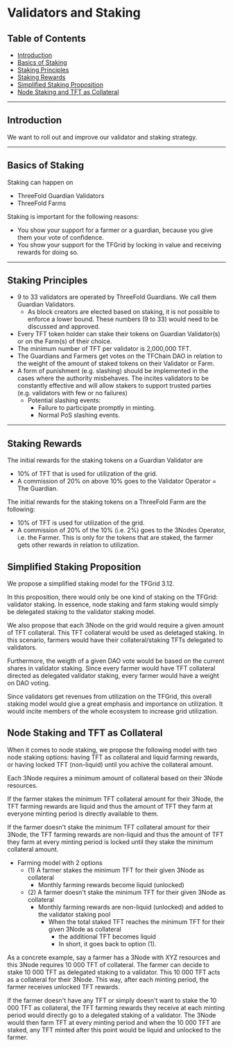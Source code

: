 <h1> Validators and Staking </h1>

<h2> Table of Contents </h2>

- [Introduction](#introduction)
- [Basics of Staking](#basics-of-staking)
- [Staking Principles](#staking-principles)
- [Staking Rewards](#staking-rewards)
- [Simplified Staking Proposition](#simplified-staking-proposition)
- [Node Staking and TFT as Collateral](#node-staking-and-tft-as-collateral)

***

## Introduction

We want to roll out and improve our validator and staking strategy.
***
## Basics of Staking

Staking can happen on

* ThreeFold Guardian Validators
* ThreeFold Farms

Staking is important for the following reasons:

* You show your support for a farmer or a guardian, because you give them your vote of confidence.
* You show your support for the TFGrid by locking in value and receiving rewards for doing so.
***
## Staking Principles

* 9 to 33 validators are operated by ThreeFold Guardians. We call them Guardian Validators.
  * As block creators are elected based on staking, it is not possible to enforce a lower bound. These numbers (9 to 33) would need to be discussed and approved.
* Every TFT token holder can stake their tokens on Guardian Validator(s) or on the Farm(s) of their choice.
* The minimum number of TFT per validator is 2,000,000 TFT.
* The Guardians and Farmers get votes on the TFChain DAO in relation to the weight of the amount of staked tokens on their Validator or Farm.
* A form of punishment (e.g. slashing) should be implemented in the cases where the authority misbehaves. The incites validators to be constantly effective and will allow stakers to support trusted parties (e.g. validators with few or no failures)
  * Potential slashing events:
    * Failure to participate promptly in minting.
    * Normal PoS slashing events.

***

## Staking Rewards

The initial rewards for the staking tokens on a Guardian Validator are

* 10% of TFT that is used for utilization of the grid.
* A commission of 20% on above 10% goes to the Validator Operator = The Guardian.

The initial rewards for the staking tokens on a ThreeFold Farm are the following:

* 10% of TFT is used for utilization of the grid.
* A commission of 20% of the 10% (i.e. 2%) goes to the 3Nodes Operator, i.e. the Farmer.
This is only for the tokens that are staked, the farmer gets other rewards in relation to utilization.

## Simplified Staking Proposition

We propose a simplified staking model for the TFGrid 3.12. 

In this proposition, there would only be one kind of staking on the TFGrid: validator staking. In essence, node staking and farm staking would simply be delegated staking to the validator staking model.

We also propose that each 3Node on the grid would require a given amount of TFT collateral. This TFT collateral would be used as deletaged staking. In this scenario, farmers would have their collateral/staking TFTs delegated to validators. 

Furthermore, the weigth of a given DAO vote would be based on the current shares in validator staking. Since every farmer would have TFT collateral directed as delegated validator staking, every farmer would have a weight on DAO voting.

Since validators get revenues from utilization on the TFGrid, this overall staking model would give a great emphasis and importance on utilization. It would incite members of the whole ecosystem to increase grid utilization.

## Node Staking and TFT as Collateral

When it comes to node staking, we propose the following model with two node staking options: having TFT as collateral and liquid farming rewards, or having locked TFT (non-liquid) until you achive the collateral amount. 

Each 3Node requires a minimum amount of collateral based on their 3Node resources. 

If the farmer stakes the minimum TFT collateral amount for their 3Node, the TFT farming rewards are liquid and thus the amount of TFT they farm at everyone minting period is directly available to them.

If the farmer doesn't stake the minimum TFT collateral amount for their 3Node, the TFT farming rewards are non-liquid and thus the amount of TFT they farm at every minting period is locked until they stake the minimum collateral amount.

* Farming model with 2 options
  * (1) A farmer stakes the minimum TFT for their given 3Node as collateral
    * Monthly farming rewards become liquid (unlocked)
  * (2) A farmer doesn't stake the minimum TFT for their given 3Node as collateral
    * Monthly farming rewards are non-liquid (unlocked) and added to the validator staking pool
      * When the total staked TFT reaches the minimum TFT for their given 3Node as collateral
        * the additional TFT becomes liquid
        * In short, it goes back to option (1).

As a concrete example, say a farmer has a 3Node with XYZ resources and this 3Node requires 10 000 TFT of collateral. The farmer can decide to stake 10 000 TFT as delegated staking to a validator. This 10 000 TFT acts as a collateral for their 3Node. This way, after each minting period, the farmer receives unlocked TFT rewards.

If the farmer doesn't have any TFT or simply doesn't want to stake the 10 000 TFT as collateral, the TFT farming rewards they receive at each minting period would directly go to a delegated staking of a validator. The 3Node would then farm TFT at every minting period and when the 10 000 TFT are staked, any TFT minted after this point would be liquid and unlocked to the farmer.

